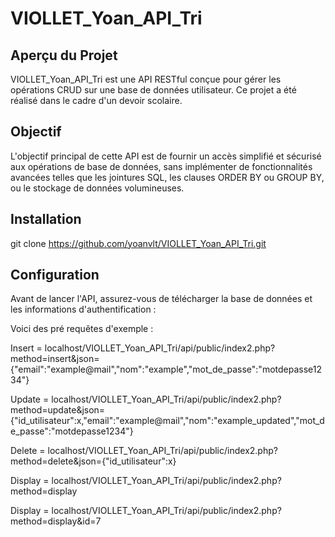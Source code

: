 # VIOLLET_Yoan_API_Tri

## Aperçu du Projet

VIOLLET_Yoan_API_Tri est une API RESTful conçue pour gérer les opérations CRUD sur une base de données utilisateur. Ce projet a été réalisé dans le cadre d'un devoir scolaire.

## Objectif

L'objectif principal de cette API est de fournir un accès simplifié et sécurisé aux opérations de base de données, sans implémenter de fonctionnalités avancées telles que les jointures SQL, les clauses ORDER BY ou GROUP BY, ou le stockage de données volumineuses.

## Installation

git clone https://github.com/yoanvlt/VIOLLET_Yoan_API_Tri.git

## Configuration

Avant de lancer l'API, assurez-vous de télécharger la base de données et les informations d'authentification :

Voici des pré requêtes d'exemple :

Insert = localhost/VIOLLET_Yoan_API_Tri/api/public/index2.php?method=insert&json={"email":"example@mail","nom":"example","mot_de_passe":"motdepasse1234"}

Update = localhost/VIOLLET_Yoan_API_Tri/api/public/index2.php?method=update&json={"id_utilisateur":x,"email":"example@mail","nom":"example_updated","mot_de_passe":"motdepasse1234"}

Delete = localhost/VIOLLET_Yoan_API_Tri/api/public/index2.php?method=delete&json={"id_utilisateur":x}

Display = localhost/VIOLLET_Yoan_API_Tri/api/public/index2.php?method=display

Display = localhost/VIOLLET_Yoan_API_Tri/api/public/index2.php?method=display&id=7
